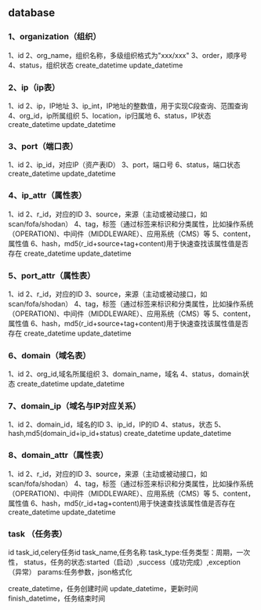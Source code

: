 ## database

### 1、organization（组织）
1、id
2、org_name，组织名称，多级组织格式为"xxx/xxx"
3、order，顺序号
4、status，组织状态
create_datetime
update_datetime


### 2、ip（ip表）
1、id
2、ip，IP地址
3、ip_int，IP地址的整数值，用于实现C段查询、范围查询
4、org_id，ip所属组织
5、location，ip归属地
6、status，IP状态
create_datetime
update_datetime



### 3、port（端口表）
1、id
2、ip_id，对应IP（资产表ID）
3、port，端口号
6、status，端口状态
create_datetime
update_datetime


### 4、ip_attr（属性表）
1、id
2、r_id，对应的ID
3、source，来源（主动或被动接口，如scan/fofa/shodan）
4、tag，标签（通过标签来标识和分类属性，比如操作系统（OPERATION)、中间件（MIDDLEWARE）、应用系统（CMS）等
5、content，属性值
6、hash，md5(r_id+source+tag+content)用于快速查找该属性值是否存在
create_datetime
update_datetime


### 5、port_attr（属性表）
1、id
2、r_id，对应的ID
3、source，来源（主动或被动接口，如scan/fofa/shodan）
4、tag，标签（通过标签来标识和分类属性，比如操作系统（OPERATION)、中间件（MIDDLEWARE）、应用系统（CMS）等
5、content，属性值
6、hash，md5(r_id+source+tag+content)用于快速查找该属性值是否存在
create_datetime
update_datetime


### 6、domain（域名表）
1、id
2、org_id,域名所属组织
3、domain_name，域名
4、status，domain状态
create_datetime
update_datetime


### 7、domain_ip（域名与IP对应关系）
1、id
2、domain_id，域名的ID
3、ip_id，IP的ID
4、status，状态
5、hash,md5(domain_id+ip_id+status)
create_datetime
update_datetime


### 8、domain_attr（属性表）
1、id
2、r_id，对应的ID
3、source，来源（主动或被动接口，如scan/fofa/shodan）
4、tag，标签（通过标签来标识和分类属性，比如操作系统（OPERATION)、中间件（MIDDLEWARE）、应用系统（CMS）等
5、content，属性值
6、hash，md5(r_id+tag+content)用于快速查找该属性值是否存在
create_datetime
update_datetime


### task （任务表）
id
task_id,celery任务id
task_name,任务名称
task_type:任务类型：周期，一次性，
status，任务的状态:started（启动）,success（成功完成）,exception （异常）
params:任务参数，json格式化

create_datetime，任务创建时间
update_datetime，更新时间
finish_datetime，任务结束时间

